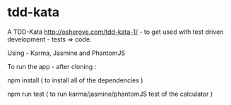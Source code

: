 # tdd-kata
A TDD-Kata http://osherove.com/tdd-kata-1/ - to get used with test driven development - tests => code.

Using - Karma, Jasmine and PhantomJS

To run the app - after cloning :

npm install ( to install all of the dependencies )

npm run test ( to run karma/jasmine/phantomJS test of the calculator )